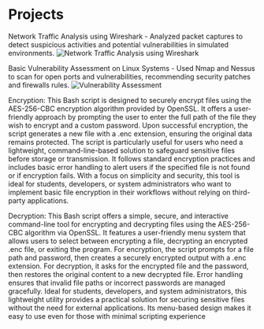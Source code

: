 # Projects

Network Traffic Analysis using Wireshark - Analyzed packet captures to detect suspicious activities and potential vulnerabilities in simulated environments.
![Network Traffic Analysis using Wireshark](https://github.com/user-attachments/assets/98926570-7379-41ff-a77b-24b03d58638f)

Basic Vulnerability Assessment on Linux Systems - Used Nmap and Nessus to scan for open ports and vulnerabilities, recommending security patches and firewalls rules.
![Vulnerability Assessment](https://github.com/user-attachments/assets/830c8dbf-cea6-46ab-9c4f-67f6e82d9c39)

Encryption:
This Bash script is designed to securely encrypt files using the AES-256-CBC encryption algorithm provided by OpenSSL. It offers a user-friendly approach by prompting the user to enter the full path of the file they wish to encrypt and a custom password. Upon successful encryption, the script generates a new file with a .enc extension, ensuring the original data remains protected.
The script is particularly useful for users who need a lightweight, command-line-based solution to safeguard sensitive files before storage or transmission. It follows standard encryption practices and includes basic error handling to alert users if the specified file is not found or if encryption fails. With a focus on simplicity and security, this tool is ideal for students, developers, or system administrators who want to implement basic file encryption in their workflows without relying on third-party applications.


Decryption:
This Bash script offers a simple, secure, and interactive command-line tool for encrypting and decrypting files using the AES-256-CBC algorithm via OpenSSL. It features a user-friendly menu system that allows users to select between encrypting a file, decrypting an encrypted .enc file, or exiting the program.
For encryption, the script prompts for a file path and password, then creates a securely encrypted output with a .enc extension. For decryption, it asks for the encrypted file and the password, then restores the original content to a new decrypted file. Error handling ensures that invalid file paths or incorrect passwords are managed gracefully.
Ideal for students, developers, and system administrators, this lightweight utility provides a practical solution for securing sensitive files without the need for external applications. Its menu-based design makes it easy to use even for those with minimal scripting experience
